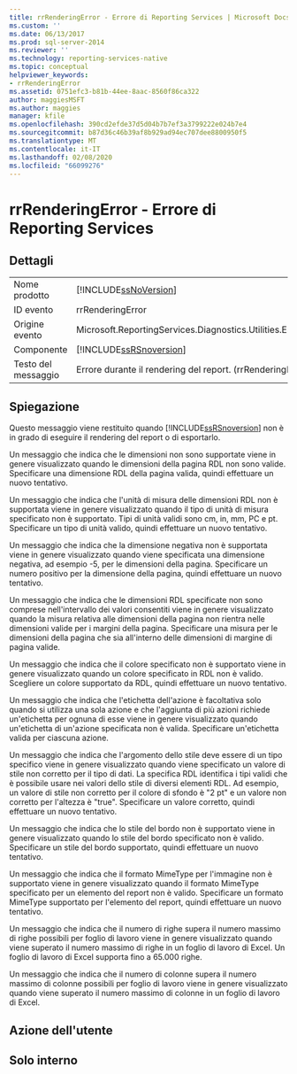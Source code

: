 ```yaml
---
title: rrRenderingError - Errore di Reporting Services | Microsoft Docs
ms.custom: ''
ms.date: 06/13/2017
ms.prod: sql-server-2014
ms.reviewer: ''
ms.technology: reporting-services-native
ms.topic: conceptual
helpviewer_keywords:
- rrRenderingError
ms.assetid: 0751efc3-b81b-44ee-8aac-8560f86ca322
author: maggiesMSFT
ms.author: maggies
manager: kfile
ms.openlocfilehash: 390cd2efde37d5d04b7b7ef3a3799222e024b7e4
ms.sourcegitcommit: b87d36c46b39af8b929ad94ec707dee8800950f5
ms.translationtype: MT
ms.contentlocale: it-IT
ms.lasthandoff: 02/08/2020
ms.locfileid: "66099276"
---
```

# <a name="rrrenderingerror---reporting-services-error"></a>rrRenderingError - Errore di Reporting Services
    
## <a name="details"></a>Dettagli  
  
|||  
|-|-|  
|Nome prodotto|[!INCLUDE[ssNoVersion](../../includes/ssnoversion-md.md)]|  
|ID evento|rrRenderingError|  
|Origine evento|Microsoft.ReportingServices.Diagnostics.Utilities.ErrorStrings.resources.Strings|  
|Componente|[!INCLUDE[ssRSnoversion](../../includes/ssrsnoversion-md.md)]|  
|Testo del messaggio|Errore durante il rendering del report. (rrRenderingError) %1|  
  
## <a name="explanation"></a>Spiegazione  
 Questo messaggio viene restituito quando [!INCLUDE[ssRSnoversion](../../includes/ssrsnoversion-md.md)] non è in grado di eseguire il rendering del report o di esportarlo.  
  
 Un messaggio che indica che le dimensioni non sono supportate viene in genere visualizzato quando le dimensioni della pagina RDL non sono valide. Specificare una dimensione RDL della pagina valida, quindi effettuare un nuovo tentativo.  
  
 Un messaggio che indica che l'unità di misura delle dimensioni RDL non è supportata viene in genere visualizzato quando il tipo di unità di misura specificato non è supportato. Tipi di unità validi sono cm, in, mm, PC e pt. Specificare un tipo di unità valido, quindi effettuare un nuovo tentativo.  
  
 Un messaggio che indica che la dimensione negativa non è supportata viene in genere visualizzato quando viene specificata una dimensione negativa, ad esempio -5, per le dimensioni della pagina. Specificare un numero positivo per la dimensione della pagina, quindi effettuare un nuovo tentativo.  
  
 Un messaggio che indica che le dimensioni RDL specificate non sono comprese nell'intervallo dei valori consentiti viene in genere visualizzato quando la misura relativa alle dimensioni della pagina non rientra nelle dimensioni valide per i margini della pagina. Specificare una misura per le dimensioni della pagina che sia all'interno delle dimensioni di margine di pagina valide.  
  
 Un messaggio che indica che il colore specificato non è supportato viene in genere visualizzato quando un colore specificato in RDL non è valido. Scegliere un colore supportato da RDL, quindi effettuare un nuovo tentativo.  
  
 Un messaggio che indica che l'etichetta dell'azione è facoltativa solo quando si utilizza una sola azione e che l'aggiunta di più azioni richiede un'etichetta per ognuna di esse viene in genere visualizzato quando un'etichetta di un'azione specificata non è valida. Specificare un'etichetta valida per ciascuna azione.  
  
 Un messaggio che indica che l'argomento dello stile deve essere di un tipo specifico viene in genere visualizzato quando viene specificato un valore di stile non corretto per il tipo di dati. La specifica RDL identifica i tipi validi che è possibile usare nei valori dello stile di diversi elementi RDL. Ad esempio, un valore di stile non corretto per il colore di sfondo è "2 pt" e un valore non corretto per l'altezza è "true". Specificare un valore corretto, quindi effettuare un nuovo tentativo.  
  
 Un messaggio che indica che lo stile del bordo non è supportato viene in genere visualizzato quando lo stile del bordo specificato non è valido. Specificare un stile del bordo supportato, quindi effettuare un nuovo tentativo.  
  
 Un messaggio che indica che il formato MimeType per l'immagine non è supportato viene in genere visualizzato quando il formato MimeType specificato per un elemento del report non è valido. Specificare un formato MimeType supportato per l'elemento del report, quindi effettuare un nuovo tentativo.  
  
 Un messaggio che indica che il numero di righe supera il numero massimo di righe possibili per foglio di lavoro viene in genere visualizzato quando viene superato il numero massimo di righe in un foglio di lavoro di Excel. Un foglio di lavoro di Excel supporta fino a 65.000 righe.  
  
 Un messaggio che indica che il numero di colonne supera il numero massimo di colonne possibili per foglio di lavoro viene in genere visualizzato quando viene superato il numero massimo di colonne in un foglio di lavoro di Excel.  
  
## <a name="user-action"></a>Azione dell'utente  
  
## <a name="internal-only"></a>Solo interno  
  
